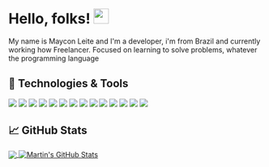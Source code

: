 # Hello, folks! <img src="https://raw.githubusercontent.com/MartinHeinz/MartinHeinz/master/wave.gif" width="30px">

My name is Maycon Leite and I'm a developer, i'm from Brazil and currently working how Freelancer.
Focused on learning to solve problems, whatever the programming language

## 🔧 Technologies & Tools
![](https://img.shields.io/badge/OS-Linux-informational?style=flat&logo=linux&logoColor=white&color=2bbc8a)
![](https://img.shields.io/badge/SO-Windows-blue)
![](https://img.shields.io/badge/Code-PHP-red)
![](https://img.shields.io/badge/Code-Laravel-red)
![](https://img.shields.io/static/v1?label=Code&message=Javascript&color=yellow)
![](https://img.shields.io/badge/Code-Vue-green)
![](https://img.shields.io/npm/types/typescript)
![](https://img.shields.io/static/v1?label=Code&message=React.js&color=blue)
![](https://img.shields.io/static/v1?label=Code&message=React-Native&color=blueviolet)
![](https://img.shields.io/static/v1?label=Library&message=Redux&color=9cf)
![](https://img.shields.io/static/v1?label=Library&message=Styled-Components&color=important)
![](https://img.shields.io/badge/Database-MongoDB-green)
![](https://img.shields.io/badge/Library-TypeORM-green)
![](https://img.shields.io/badge/Infra-Docker-blue)

## &#x1f4c8; GitHub Stats

<a href="https://github.com/MayconLeite/MayconLeite">
  <img align="center" src="https://github-readme-stats.vercel.app/api/top-langs/?username=MayconLeite&hide=java,html&title_color=ffffff&text_color=c9cacc&icon_color=2bbc8a&bg_color=1d1f21" />
</a>
<a href="https://github.com/MayconLeite/MayconLeite">
  <img align="center" src="https://github-readme-stats.vercel.app/api?username=MayconLeite&show_icons=true&line_height=27&count_private=true&title_color=ffffff&text_color=c9cacc&icon_color=2bbc8a&bg_color=1d1f21" alt="Martin's GitHub Stats" />
</a>
